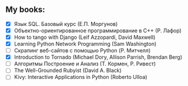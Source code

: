 ## My books:

- [x] Язык SQL. Базовый курс (Е.П. Моргунов)
- [x] Объектно-ориентированное программирование в С++ (Р. Лафор)
- [x] How to tango with Django (Leif Azzopardi, David Maxwell)
- [x] Learning Python Network Programming (Sam Washington)
- [ ] Скрапинг веб-сайтов с помощью Python (Р. Митчелл)
- [x] Introduction to Tornado (Michael Dory, Allison Parrish, Brendan Berg)
- [ ] Алгоритмы Построение и Анализ (Т. Кормен, Р. Ривест)
- [ ] The Well-Grounded Rubyist (David A. Black)
- [ ] Kivy: Interactive Applications in Python (Roberto Ulloa)
